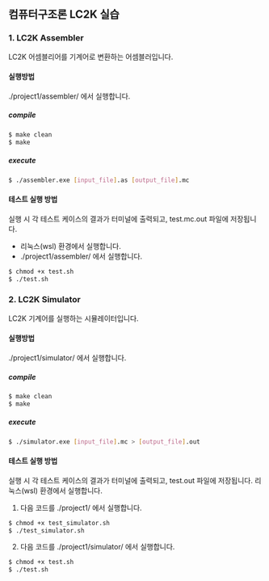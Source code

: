 ## 컴퓨터구조론 LC2K 실습

### 1. LC2K Assembler
LC2K 어셈블리어를 기계어로 변환하는 어셈블러입니다.

#### 실행방법
./project1/assembler/ 에서 실행합니다.

##### compile
```bash
$ make clean
$ make
```

##### execute
```bash
$ ./assembler.exe [input_file].as [output_file].mc
```

#### 테스트 실행 방법
실행 시 각 테스트 케이스의 결과가 터미널에 출력되고, test<N>.mc.out 파일에 저장됩니다.
- 리눅스(wsl) 환경에서 실행합니다.
- ./project1/assembler/ 에서 실행합니다.
```bash
$ chmod +x test.sh
$ ./test.sh
```

### 2. LC2K Simulator
LC2K 기계어를 실행하는 시뮬레이터입니다.

#### 실행방법
./project1/simulator/ 에서 실행합니다.

##### compile
```bash
$ make clean
$ make
```

##### execute
```bash
$ ./simulator.exe [input_file].mc > [output_file].out
```

#### 테스트 실행 방법
실행 시 각 테스트 케이스의 결과가 터미널에 출력되고, test<N>.out 파일에 저장됩니다.
리눅스(wsl) 환경에서 실행합니다.

1. 다음 코드를 ./project1/ 에서 실행합니다.
```bash
$ chmod +x test_simulator.sh
$ ./test_simulator.sh
```

2. 다음 코드를 ./project1/simulator/ 에서 실행합니다.
```bash
$ chmod +x test.sh
$ ./test.sh
```